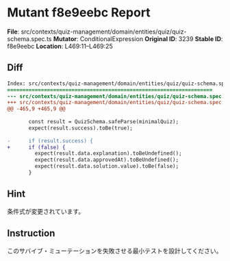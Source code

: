 # Mutant f8e9eebc Report

**File**: src/contexts/quiz-management/domain/entities/quiz/quiz-schema.spec.ts
**Mutator**: ConditionalExpression
**Original ID**: 3239
**Stable ID**: f8e9eebc
**Location**: L469:11–L469:25

## Diff

```diff
Index: src/contexts/quiz-management/domain/entities/quiz/quiz-schema.spec.ts
===================================================================
--- src/contexts/quiz-management/domain/entities/quiz/quiz-schema.spec.ts	original
+++ src/contexts/quiz-management/domain/entities/quiz/quiz-schema.spec.ts	mutated #3239
@@ -465,9 +465,9 @@
 
       const result = QuizSchema.safeParse(minimalQuiz);
       expect(result.success).toBe(true);
 
-      if (result.success) {
+      if (false) {
         expect(result.data.explanation).toBeUndefined();
         expect(result.data.approvedAt).toBeUndefined();
         expect(result.data.solution.value).toBe(false);
       }
```

## Hint

条件式が変更されています。

## Instruction

このサバイブ・ミューテーションを失敗させる最小テストを設計してください。
